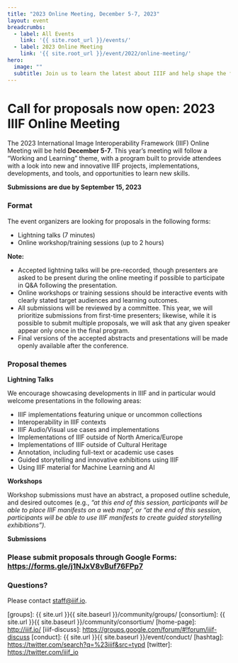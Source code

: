 ```yaml
---
title: "2023 Online Meeting, December 5-7, 2023"
layout: event
breadcrumbs:
  - label: All Events
    link: '{{ site.root_url }}/events/'
  - label: 2023 Online Meeting
    link: '{{ site.root_url }}/event/2022/online-meeting/'
hero:
  image: ""
  subtitle: Join us to learn the latest about IIIF and help shape the future of the community.
---
```


# **Call for proposals now open: 2023 IIIF Online Meeting**

The 2023 International Image Interoperability Framework (IIIF) Online Meeting will be held **December 5-7**. This year’s meeting will follow a “Working and Learning” theme, with a program built to provide attendees with a look into new and innovative IIIF projects, implementations, developments, and tools, and opportunities to learn new skills. 

**Submissions are due by September 15, 2023**


### **Format**

The event organizers are looking for proposals in the following forms:

* Lightning talks (7 minutes)
* Online workshop/training sessions (up to 2 hours)


**Note:**

* Accepted lightning talks will be pre-recorded, though presenters are asked to be present during the online meeting if possible to participate in Q&A following the presentation.  
* Online workshops or training sessions should be interactive events with clearly stated target audiences and learning outcomes. 
* All submissions will be reviewed by a committee. This year, we will prioritize submissions from first-time presenters; likewise, while it is possible to submit multiple proposals, we will ask that any given speaker appear only once in the final program. 
* Final versions of the accepted abstracts and presentations will be made openly available after the conference.


### **Proposal themes**

**Lightning Talks**

We encourage showcasing developments in IIIF and in particular would welcome presentations in the following areas:

* IIIF implementations featuring unique or uncommon collections
* Interoperability in IIIF contexts
* IIIF Audio/Visual use cases and implementations
* Implementations of IIIF outside of North America/Europe
* Implementations of IIIF outside of Cultural Heritage
* Annotation, including full-text or academic use cases
* Guided storytelling and innovative exhibitions using IIIF
* Using IIIF material for Machine Learning and AI


**Workshops**

Workshop submissions must have an abstract, a proposed outline schedule, and desired outcomes (e.g., _“at this end of this session, participants will be able to place IIIF manifests on a web map”, or “at the end of this session, participants will be able to use IIIF manifests to create guided storytelling exhibitions”)._


**Submissions**

### Please submit proposals through Google Forms: https://forms.gle/j1NJxV8vBuf76FPp7


### **Questions?**

Please contact staff@iiif.io.


[iiif]: https://iiif.io/
[groups]: {{ site.url }}{{ site.baseurl }}/community/groups/
[consortium]: {{ site.url }}{{ site.baseurl }}/community/consortium/
[home-page]: http://iiif.io/
[iiif-discuss]: https://groups.google.com/forum/#!forum/iiif-discuss
[conduct]: {{ site.url }}{{ site.baseurl }}/event/conduct/
[hashtag]: https://twitter.com/search?q=%23iiif&src=typd
[twitter]: https://twitter.com/iiif_io
